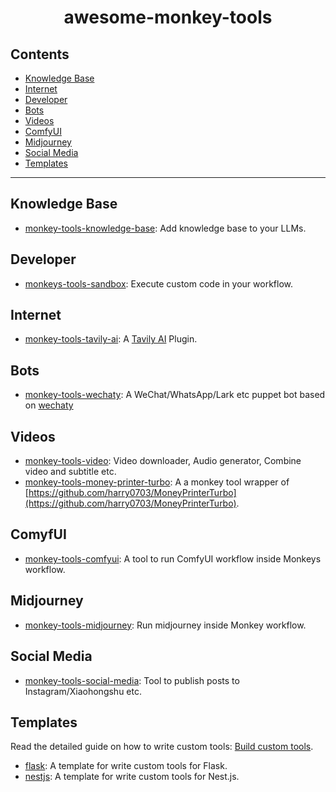<div align="center">

# awesome-monkey-tools

</div>

## Contents

- [Knowledge Base](#knowledge-base)
- [Internet](#internet)
- [Developer](#developer)
- [Bots](#bots)
- [Videos](#videos)
- [ComfyUI](#comfyui)
- [Midjourney](#midjourney)
- [Social Media](#social-media)
- [Templates](#templates)

---

## Knowledge Base

- [monkey-tools-knowledge-base](https://github.com/inf-monkeys/monkey-tools-knowledge-base): Add knowledge base to your LLMs.

## Developer

- [monkeys-tools-sandbox](https://github.com/inf-monkeys/monkey-tools-sandbox): Execute custom code in your workflow.

## Internet

- [monkey-tools-tavily-ai](https://github.com/inf-monkeys/monkey-tools-tavily-ai): A [Tavily AI](https://tavily.com/) Plugin.

## Bots 

- [monkey-tools-wechaty](https://github.com/inf-monkeys/monkey-tools-wechaty): A WeChat/WhatsApp/Lark etc puppet bot based on [wechaty](https://github.com/wechaty/wechaty#readme)

## Videos

- [monkey-tools-video](https://github.com/inf-monkeys/monkey-tools-video): Video downloader, Audio generator, Combine video and subtitle etc.
- [monkey-tools-money-printer-turbo](https://github.com/inf-monkeys/monkey-tools-money-printer-turbo): A a monkey tool wrapper of [https://github.com/harry0703/MoneyPrinterTurbo](https://github.com/harry0703/MoneyPrinterTurbo).


## ComyfUI

- [monkey-tools-comfyui](https://github.com/inf-monkeys/monkey-tools-comfyui): A tool to run ComfyUI workflow inside Monkeys workflow.

## Midjourney

- [monkey-tools-midjourney](https://github.com/inf-monkeys/monkey-tools-midjourney): Run midjourney inside Monkey workflow.

## Social Media

- [monkey-tools-social-media](https://github.com/inf-monkeys/monkey-tools-social-media): Tool to publish posts to Instagram/Xiaohongshu etc.

## Templates

Read the detailed guide on how to write custom tools: [Build custom tools](https://inf-monkeys.github.io/docs/zh-cn/tools/custom-tools/).

- [flask](https://github.com/inf-monkeys/monkey-tools-template-flask): A template for write custom tools for Flask.
- [nestjs](https://github.com/inf-monkeys/monkey-tools-template-nestjs): A template for write custom tools for Nest.js.
